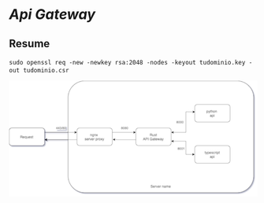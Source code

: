 # *Api Gateway*

##  Resume

```
sudo openssl req -new -newkey rsa:2048 -nodes -keyout tudominio.key -out tudominio.csr
```



![](docs/Diagrams.png)